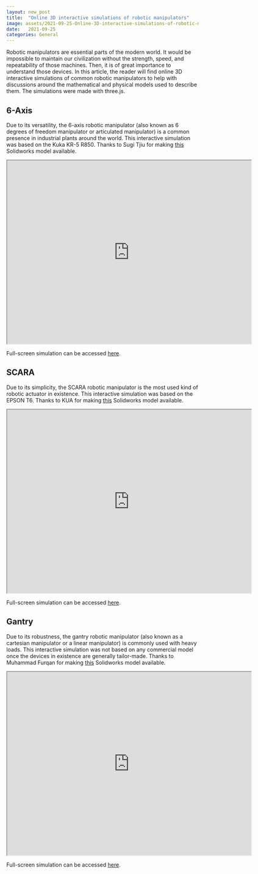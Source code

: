 ```yaml
---
layout: new_post
title:  "Online 3D interactive simulations of robotic manipulators"
image: assets/2021-09-25-Online-3D-interactive-simulations-of-robotic-manipulators.png
date:   2021-09-25 
categories: General
---
```


Robotic manipulators are essential parts of the modern world. It would be impossible to maintain our civilization without the strength, speed, and repeatability of those machines. Then, it is of great importance to understand those devices. In this article, the reader will find online 3D interactive simulations of common robotic manipulators to help with discussions around the mathematical and physical models used to describe them. The simulations were made with three.js.

## 6-Axis

Due to its versatility, the 6-axis robotic manipulator (also known as 6 degrees of freedom manipulator or articulated manipulator) is a common presence in industrial plants around the world. This interactive simulation was based on the Kuka KR-5 R850. Thanks to Sugi Tjiu for making [this](https://grabcad.com/library/kuka-kr-5-r850) Solidworks model available.

<iframe src="https://capynetics.github.io/assets/kukakr5/" title="Kuka Kr5 Simulation" width="640" height="480"></iframe>

Full-screen simulation can be accessed [here](https://capynetics.github.io/assets/kukakr5/).

## SCARA

Due to its simplicity, the SCARA robotic manipulator is the most used kind of robotic actuator in existence. This interactive simulation was based on the EPSON T6. Thanks to KUA for making [this](https://grabcad.com/library/epson-t6-scara-robot-1) Solidworks model available.

<iframe src="https://capynetics.github.io/assets/epsont6/" title="Epsont6 Simulation" width="640" height="480"></iframe>

Full-screen simulation can be accessed [here](https://capynetics.github.io/assets/epsont6/).

## Gantry

Due to its robustness, the gantry robotic manipulator (also known as a cartesian manipulator or a linear manipulator) is commonly used with heavy loads. This interactive simulation was not based on any commercial model once the devices in existence are generally tailor-made. Thanks to Muhammad Furqan for making [this](https://grabcad.com/library/gantry-robot-6) Solidworks model available.

<iframe src="https://capynetics.github.io/assets/gantry/" title="Gantry Simulation" width="640" height="480" ></iframe>

Full-screen simulation can be accessed [here](https://capynetics.github.io/assets/gantry/).
